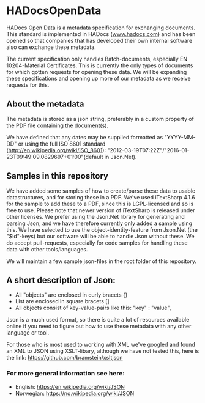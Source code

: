 # HADocsOpenData
HADocs Open Data is a metadata specification for exchanging documents. This standard is implemented in HADocs (www.hadocs.com) and has been opened so that companies that has developed their own internal software also can exchange these metadata.

The current specification only handles Batch-documents, especially EN 10204-Material Certificates. This is currently the only types of documents for which gotten requests for opening these data. We will be expanding these specifications and opening up more of our metadata as we receive requests for this.

## About the metadata
The metadata is stored as a json string, preferably in a custom property of the PDF file containing the document(s).

We have defined that any dates may be supplied formatted as "YYYY-MM-DD" or using the full ISO 8601 standard (http://en.wikipedia.org/wiki/ISO_8601): "2012-03-19T07:22Z"/"2016-01-23T09:49:09.0829697+01:00"(default in Json.Net).

## Samples in this repository
We have added some samples of how to create/parse these data to usable datastructures, and for storing these in a PDF. 
We've used iTextSharp 4.1.6 for the sample to add these to a PDF, since this is LGPL-licensed and so is free to use. Please note that newer version of iTextSharp is released under other licenses.
We prefer using the Json.Net library for generating and parsing Json, and we have therefore currently only added a sample using this. We have selected to use the object-identity-feature from Json.Net (the "$id"-keys) but our software will be able to handle Json without these.
We do accept pull-requests, especially for code samples for handling these data with other tools/languages.

We will maintain a few sample json-files in the root folder of this repository.

## A short description of Json:
- All "objects" are enclosed in curly bracets {}
- List are enclosed in square bracets []
- All objects consist of key-value-pairs like this: "key" : "value",

Json is a much used format, so there is quite a lot of resources available online if you need to figure out how to use these metadata with any other language or tool.

For those who is most used to working with XML we've googled and found an XML to JSON using XSLT-libary, although we have not tested this, here is the link:
https://github.com/bramstein/xsltjson

### For more general information see here: 
* English: https://en.wikipedia.org/wiki/JSON
* Norwegian: https://no.wikipedia.org/wiki/JSON
